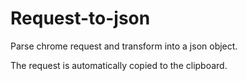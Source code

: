 Request-to-json
===============

Parse chrome request and transform into a json object.

The request is automatically copied to the clipboard.
